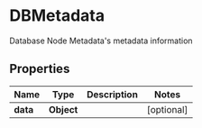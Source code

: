 

# DBMetadata

Database Node Metadata's metadata information

## Properties

Name | Type | Description | Notes
------------ | ------------- | ------------- | -------------
**data** | **Object** |  |  [optional]



